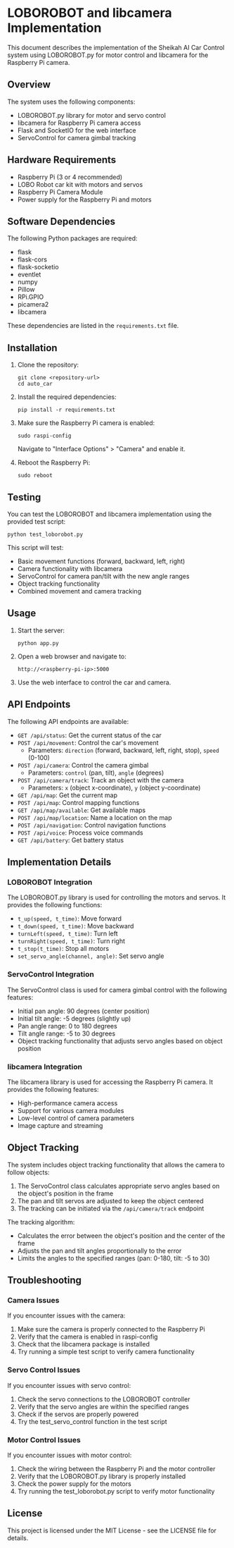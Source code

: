 # LOBOROBOT and libcamera Implementation

This document describes the implementation of the Sheikah AI Car Control system using LOBOROBOT.py for motor control and libcamera for the Raspberry Pi camera.

## Overview

The system uses the following components:
- LOBOROBOT.py library for motor and servo control
- libcamera for Raspberry Pi camera access
- Flask and SocketIO for the web interface
- ServoControl for camera gimbal tracking

## Hardware Requirements

- Raspberry Pi (3 or 4 recommended)
- LOBO Robot car kit with motors and servos
- Raspberry Pi Camera Module
- Power supply for the Raspberry Pi and motors

## Software Dependencies

The following Python packages are required:
- flask
- flask-cors
- flask-socketio
- eventlet
- numpy
- Pillow
- RPi.GPIO
- picamera2
- libcamera

These dependencies are listed in the `requirements.txt` file.

## Installation

1. Clone the repository:
   ```
   git clone <repository-url>
   cd auto_car
   ```

2. Install the required dependencies:
   ```
   pip install -r requirements.txt
   ```

3. Make sure the Raspberry Pi camera is enabled:
   ```
   sudo raspi-config
   ```
   Navigate to "Interface Options" > "Camera" and enable it.

4. Reboot the Raspberry Pi:
   ```
   sudo reboot
   ```

## Testing

You can test the LOBOROBOT and libcamera implementation using the provided test script:

```
python test_loborobot.py
```

This script will test:
- Basic movement functions (forward, backward, left, right)
- Camera functionality with libcamera
- ServoControl for camera pan/tilt with the new angle ranges
- Object tracking functionality
- Combined movement and camera tracking

## Usage

1. Start the server:
   ```
   python app.py
   ```

2. Open a web browser and navigate to:
   ```
   http://<raspberry-pi-ip>:5000
   ```

3. Use the web interface to control the car and camera.

## API Endpoints

The following API endpoints are available:

- `GET /api/status`: Get the current status of the car
- `POST /api/movement`: Control the car's movement
  - Parameters: `direction` (forward, backward, left, right, stop), `speed` (0-100)
- `POST /api/camera`: Control the camera gimbal
  - Parameters: `control` (pan, tilt), `angle` (degrees)
- `POST /api/camera/track`: Track an object with the camera
  - Parameters: `x` (object x-coordinate), `y` (object y-coordinate)
- `GET /api/map`: Get the current map
- `POST /api/map`: Control mapping functions
- `GET /api/map/available`: Get available maps
- `POST /api/map/location`: Name a location on the map
- `POST /api/navigation`: Control navigation functions
- `POST /api/voice`: Process voice commands
- `GET /api/battery`: Get battery status

## Implementation Details

### LOBOROBOT Integration

The LOBOROBOT.py library is used for controlling the motors and servos. It provides the following functions:

- `t_up(speed, t_time)`: Move forward
- `t_down(speed, t_time)`: Move backward
- `turnLeft(speed, t_time)`: Turn left
- `turnRight(speed, t_time)`: Turn right
- `t_stop(t_time)`: Stop all motors
- `set_servo_angle(channel, angle)`: Set servo angle

### ServoControl Integration

The ServoControl class is used for camera gimbal control with the following features:

- Initial pan angle: 90 degrees (center position)
- Initial tilt angle: -5 degrees (slightly up)
- Pan angle range: 0 to 180 degrees
- Tilt angle range: -5 to 30 degrees
- Object tracking functionality that adjusts servo angles based on object position

### libcamera Integration

The libcamera library is used for accessing the Raspberry Pi camera. It provides the following features:

- High-performance camera access
- Support for various camera modules
- Low-level control of camera parameters
- Image capture and streaming

## Object Tracking

The system includes object tracking functionality that allows the camera to follow objects:

1. The ServoControl class calculates appropriate servo angles based on the object's position in the frame
2. The pan and tilt servos are adjusted to keep the object centered
3. The tracking can be initiated via the `/api/camera/track` endpoint

The tracking algorithm:
- Calculates the error between the object's position and the center of the frame
- Adjusts the pan and tilt angles proportionally to the error
- Limits the angles to the specified ranges (pan: 0-180, tilt: -5 to 30)

## Troubleshooting

### Camera Issues

If you encounter issues with the camera:

1. Make sure the camera is properly connected to the Raspberry Pi
2. Verify that the camera is enabled in raspi-config
3. Check that the libcamera package is installed
4. Try running a simple test script to verify camera functionality

### Servo Control Issues

If you encounter issues with servo control:

1. Check the servo connections to the LOBOROBOT controller
2. Verify that the servo angles are within the specified ranges
3. Check if the servos are properly powered
4. Try the test_servo_control function in the test script

### Motor Control Issues

If you encounter issues with motor control:

1. Check the wiring between the Raspberry Pi and the motor controller
2. Verify that the LOBOROBOT.py library is properly installed
3. Check the power supply for the motors
4. Try running the test_loborobot.py script to verify motor functionality

## License

This project is licensed under the MIT License - see the LICENSE file for details. 